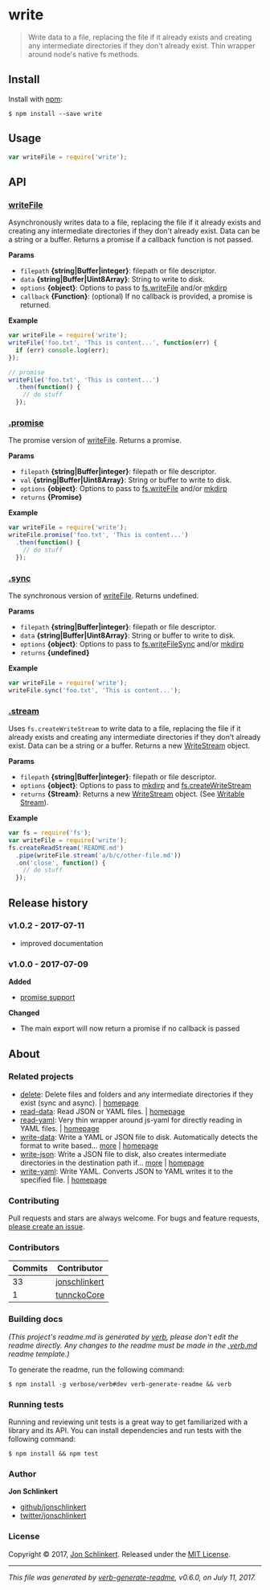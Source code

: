 # write

> Write data to a file, replacing the file if it already exists and creating any intermediate directories if they don't already exist. Thin wrapper around node's native fs methods.

## Install

Install with [npm](https://www.npmjs.com/):

```
$ npm install --save write
```

## Usage

```js
var writeFile = require('write');
```

## API

### [writeFile](index.js#L40)

Asynchronously writes data to a file, replacing the file if it already exists and creating any intermediate directories if they don't already exist. Data can be a string or a buffer. Returns a promise if a callback function is not passed.

**Params**

* `filepath` **{string|Buffer|integer}**: filepath or file descriptor.
* `data` **{string|Buffer|Uint8Array}**: String to write to disk.
* `options` **{object}**: Options to pass to [fs.writeFile](https://nodejs.org/api/fs.html#fs\_fs\_writefile\_file\_data\_options\_callback) and/or [mkdirp](https://github.com/substack/node-mkdirp)
* `callback` **{Function}**: (optional) If no callback is provided, a promise is returned.

**Example**

```js
var writeFile = require('write');
writeFile('foo.txt', 'This is content...', function(err) {
  if (err) console.log(err);
});

// promise
writeFile('foo.txt', 'This is content...')
  .then(function() {
    // do stuff
  });
```

### [.promise](index.js#L82)

The promise version of [writeFile](./#writefile). Returns a promise.

**Params**

* `filepath` **{string|Buffer|integer}**: filepath or file descriptor.
* `val` **{string|Buffer|Uint8Array}**: String or buffer to write to disk.
* `options` **{object}**: Options to pass to [fs.writeFile](https://nodejs.org/api/fs.html#fs\_fs\_writefile\_file\_data\_options\_callback) and/or [mkdirp](https://github.com/substack/node-mkdirp)
* `returns` **{Promise}**

**Example**

```js
var writeFile = require('write');
writeFile.promise('foo.txt', 'This is content...')
  .then(function() {
    // do stuff
  });
```

### [.sync](index.js#L120)

The synchronous version of [writeFile](./#writefile). Returns undefined.

**Params**

* `filepath` **{string|Buffer|integer}**: filepath or file descriptor.
* `data` **{string|Buffer|Uint8Array}**: String or buffer to write to disk.
* `options` **{object}**: Options to pass to [fs.writeFileSync](https://nodejs.org/api/fs.html#fs\_fs\_writefilesync\_file\_data\_options) and/or [mkdirp](https://github.com/substack/node-mkdirp)
* `returns` **{undefined}**

**Example**

```js
var writeFile = require('write');
writeFile.sync('foo.txt', 'This is content...');
```

### [.stream](index.js#L151)

Uses `fs.createWriteStream` to write data to a file, replacing the file if it already exists and creating any intermediate directories if they don't already exist. Data can be a string or a buffer. Returns a new [WriteStream](https://nodejs.org/api/fs.html#fs\_class\_fs\_writestream) object.

**Params**

* `filepath` **{string|Buffer|integer}**: filepath or file descriptor.
* `options` **{object}**: Options to pass to [mkdirp](https://github.com/substack/node-mkdirp) and [fs.createWriteStream](https://nodejs.org/api/fs.html#fs\_fs\_createwritestream\_path\_options)
* `returns` **{Stream}**: Returns a new [WriteStream](https://nodejs.org/api/fs.html#fs\_class\_fs\_writestream) object. (See [Writable Stream](https://nodejs.org/api/stream.html#stream\_class\_stream\_writable)).

**Example**

```js
var fs = require('fs');
var writeFile = require('write');
fs.createReadStream('README.md')
  .pipe(writeFile.stream('a/b/c/other-file.md'))
  .on('close', function() {
    // do stuff
  });
```

## Release history

### v1.0.2 - 2017-07-11

* improved documentation

### v1.0.0 - 2017-07-09

**Added**

* [promise support](./#promise)

**Changed**

* The main export will now return a promise if no callback is passed

## About

### Related projects

* [delete](https://www.npmjs.com/package/delete): Delete files and folders and any intermediate directories if they exist (sync and async). | [homepage](https://github.com/jonschlinkert/delete)
* [read-data](https://www.npmjs.com/package/read-data): Read JSON or YAML files. | [homepage](https://github.com/jonschlinkert/read-data)
* [read-yaml](https://www.npmjs.com/package/read-yaml): Very thin wrapper around js-yaml for directly reading in YAML files. | [homepage](https://github.com/jonschlinkert/read-yaml)
* [write-data](https://www.npmjs.com/package/write-data): Write a YAML or JSON file to disk. Automatically detects the format to write based… [more](https://github.com/jonschlinkert/write-data) | [homepage](https://github.com/jonschlinkert/write-data)
* [write-json](https://www.npmjs.com/package/write-json): Write a JSON file to disk, also creates intermediate directories in the destination path if… [more](https://github.com/jonschlinkert/write-json) | [homepage](https://github.com/jonschlinkert/write-json)
* [write-yaml](https://www.npmjs.com/package/write-yaml): Write YAML. Converts JSON to YAML writes it to the specified file. | [homepage](https://github.com/jonschlinkert/write-yaml)

### Contributing

Pull requests and stars are always welcome. For bugs and feature requests, [please create an issue](../../issues/new/).

### Contributors

| **Commits** | **Contributor**                                   |
| ----------- | ------------------------------------------------- |
| 33          | [jonschlinkert](https://github.com/jonschlinkert) |
| 1           | [tunnckoCore](https://github.com/tunnckoCore)     |

### Building docs

_(This project's readme.md is generated by_ [_verb_](https://github.com/verbose/verb-generate-readme)_, please don't edit the readme directly. Any changes to the readme must be made in the_ [_.verb.md_](.verb.md) _readme template.)_

To generate the readme, run the following command:

```
$ npm install -g verbose/verb#dev verb-generate-readme && verb
```

### Running tests

Running and reviewing unit tests is a great way to get familiarized with a library and its API. You can install dependencies and run tests with the following command:

```
$ npm install && npm test
```

### Author

**Jon Schlinkert**

* [github/jonschlinkert](https://github.com/jonschlinkert)
* [twitter/jonschlinkert](https://twitter.com/jonschlinkert)

### License

Copyright © 2017, [Jon Schlinkert](https://github.com/jonschlinkert). Released under the [MIT License](LICENSE/).

***

_This file was generated by_ [_verb-generate-readme_](https://github.com/verbose/verb-generate-readme)_, v0.6.0, on July 11, 2017._
